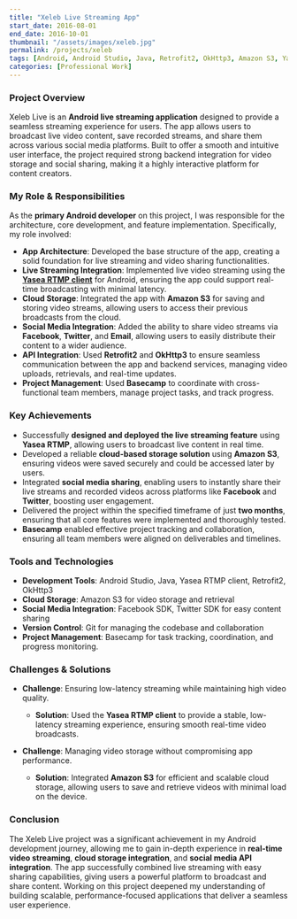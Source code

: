 ```yaml
---
title: "Xeleb Live Streaming App"
start_date: 2016-08-01
end_date: 2016-10-01
thumbnail: "/assets/images/xeleb.jpg"
permalink: /projects/xeleb
tags: [Android, Android Studio, Java, Retrofit2, OkHttp3, Amazon S3, Yasea, Facebook SDK, Twitter SDK, Software Architecture, Basecamp]  
categories: [Professional Work]
---
```


### Project Overview
Xeleb Live is an **Android live streaming application** designed to provide a seamless streaming experience for users. The app allows users to broadcast live video content, save recorded streams, and share them across various social media platforms. Built to offer a smooth and intuitive user interface, the project required strong backend integration for video storage and social sharing, making it a highly interactive platform for content creators.

### My Role & Responsibilities
As the **primary Android developer** on this project, I was responsible for the architecture, core development, and feature implementation. Specifically, my role involved:
- **App Architecture**: Developed the base structure of the app, creating a solid foundation for live streaming and video sharing functionalities.
- **Live Streaming Integration**: Implemented live video streaming using the **[Yasea RTMP client](https://github.com/begeekmyfriend/yasea)** for Android, ensuring the app could support real-time broadcasting with minimal latency.
- **Cloud Storage**: Integrated the app with **Amazon S3** for saving and storing video streams, allowing users to access their previous broadcasts from the cloud.
- **Social Media Integration**: Added the ability to share video streams via **Facebook**, **Twitter**, and **Email**, allowing users to easily distribute their content to a wider audience.
- **API Integration**: Used **Retrofit2** and **OkHttp3** to ensure seamless communication between the app and backend services, managing video uploads, retrievals, and real-time updates.
- **Project Management**: Used **Basecamp** to coordinate with cross-functional team members, manage project tasks, and track progress.

### Key Achievements
- Successfully **designed and deployed the live streaming feature** using **Yasea RTMP**, allowing users to broadcast live content in real time.
- Developed a reliable **cloud-based storage solution** using **Amazon S3**, ensuring videos were saved securely and could be accessed later by users.
- Integrated **social media sharing**, enabling users to instantly share their live streams and recorded videos across platforms like **Facebook** and **Twitter**, boosting user engagement.
- Delivered the project within the specified timeframe of just **two months**, ensuring that all core features were implemented and thoroughly tested.
- **Basecamp** enabled effective project tracking and collaboration, ensuring all team members were aligned on deliverables and timelines.

### Tools and Technologies
- **Development Tools**: Android Studio, Java, Yasea RTMP client, Retrofit2, OkHttp3
- **Cloud Storage**: Amazon S3 for video storage and retrieval
- **Social Media Integration**: Facebook SDK, Twitter SDK for easy content sharing
- **Version Control**: Git for managing the codebase and collaboration
- **Project Management**: Basecamp for task tracking, coordination, and progress monitoring.

### Challenges & Solutions
- **Challenge**: Ensuring low-latency streaming while maintaining high video quality.
  - **Solution**: Used the **Yasea RTMP client** to provide a stable, low-latency streaming experience, ensuring smooth real-time video broadcasts.
  
- **Challenge**: Managing video storage without compromising app performance.
  - **Solution**: Integrated **Amazon S3** for efficient and scalable cloud storage, allowing users to save and retrieve videos with minimal load on the device.

### Conclusion
The Xeleb Live project was a significant achievement in my Android development journey, allowing me to gain in-depth experience in **real-time video streaming**, **cloud storage integration**, and **social media API integration**. The app successfully combined live streaming with easy sharing capabilities, giving users a powerful platform to broadcast and share content. Working on this project deepened my understanding of building scalable, performance-focused applications that deliver a seamless user experience.
